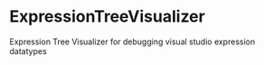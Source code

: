 ExpressionTreeVisualizer
========================

Expression Tree Visualizer for debugging visual studio expression datatypes
